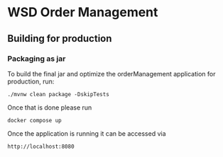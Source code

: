 # WSD Order Management

## Building for production

### Packaging as jar

To build the final jar and optimize the orderManagement application for production, run:
```
./mvnw clean package -DskipTests  
```

Once that is done please run 

```
docker compose up
```

Once the application is running it can be accessed via 

```
http://localhost:8080
```
